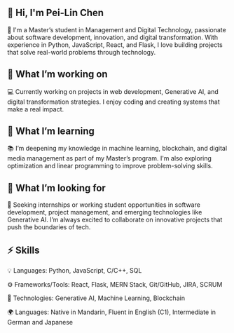 ## 👋 Hi, I'm Pei-Lin Chen
🚀 I'm a Master’s student in Management and Digital Technology, passionate about software development, innovation, and digital transformation. With experience in Python, JavaScript, React, and Flask, I love building projects that solve real-world problems through technology.

## 🔭 What I’m working on
💻 Currently working on projects in web development, Generative AI, and digital transformation strategies. I enjoy coding and creating systems that make a real impact.

## 🌱 What I’m learning
📚 I’m deepening my knowledge in machine learning, blockchain, and digital media management as part of my Master’s program. I'm also exploring optimization and linear programming to improve problem-solving skills.

## 👯 What I’m looking for
🤝 Seeking internships or working student opportunities in software development, project management, and emerging technologies like Generative AI. I’m always excited to collaborate on innovative projects that push the boundaries of tech.

## ⚡ Skills
💡 Languages: Python, JavaScript, C/C++, SQL

⚙️ Frameworks/Tools: React, Flask, MERN Stack, Git/GitHub, JIRA, SCRUM

🚀 Technologies: Generative AI, Machine Learning, Blockchain

🌍 Languages: Native in Mandarin, Fluent in English (C1), Intermediate in German and Japanese
